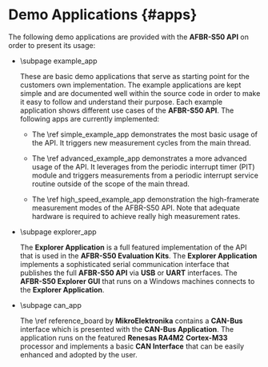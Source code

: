 # Demo Applications {#apps}

The following demo applications are provided with the **AFBR-S50 API** on order
to present its usage:

-   \subpage example_app

    These are basic demo applications that serve as starting point for the
    customers own implementation. The example applications are kept simple and
    are documented well within the source code in order to make it easy to
    follow and understand their purpose. Each example application shows
    different use cases of the **AFBR-S50 API**. The following apps are
    currently implemented:

    -   The \ref simple_example_app demonstrates the most basic usage of the
        API. It triggers new measurement cycles from the main thread.

    -   The \ref advanced_example_app demonstrates a more advanced usage of the
        API. It leverages from the periodic interrupt timer (PIT) module and
        triggers measurements from a periodic interrupt service routine outside
        of the scope of the main thread.

    -   The \ref high_speed_example_app demonstration the high-framerate
        measurement modes of the AFBR-S50 API. Note that adequate hardware is
        required to achieve really high measurement rates.

-   \subpage explorer_app

    The **Explorer Application** is a full featured implementation of the API
    that is used in the **AFBR-S50 Evaluation Kits**. The **Explorer
    Application** implements a sophisticated serial communication interface that
    publishes the full **AFBR-S50 API** via **USB** or **UART** interfaces. The
    **AFBR-S50 Explorer GUI** that runs on a Windows machines connects to the
    **Explorer Application**.

-   \subpage can_app

    The \ref reference_board by **MikroElektronika** contains a **CAN-Bus**
    interface which is presented with the **CAN-Bus Application**. The
    application runs on the featured **Renesas RA4M2** **Cortex-M33** processor
    and implements a basic **CAN Interface** that can be easily enhanced and
    adopted by the user.

